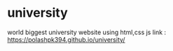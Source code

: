 # university
world biggest university website
using html,css js
link :  https://polashpk394.github.io/university/
